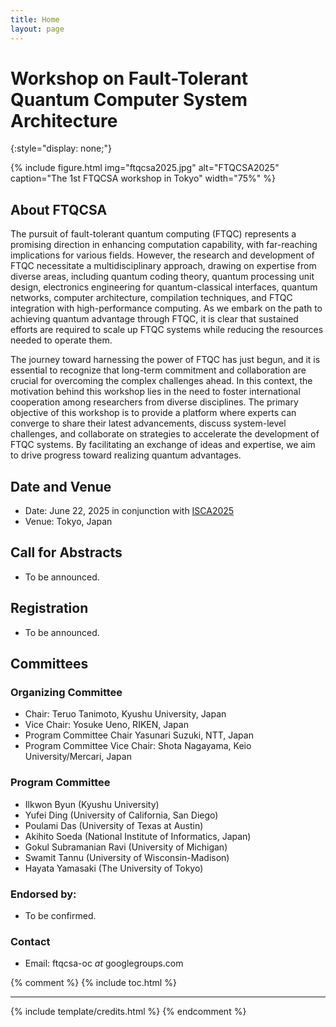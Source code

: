 ```yaml
---
title: Home
layout: page
---
```


# Workshop on Fault-Tolerant Quantum Computer System Architecture
{:style="display: none;"}

{% include figure.html img="ftqcsa2025.jpg" alt="FTQCSA2025" caption="The 1st FTQCSA workshop in Tokyo" width="75%" %}

## About FTQCSA

The pursuit of fault-tolerant quantum computing (FTQC) represents a promising direction in enhancing computation capability, with far-reaching implications for various fields. However, the research and development of FTQC necessitate a multidisciplinary approach, drawing on expertise from diverse areas, including quantum coding theory, quantum processing unit design, electronics engineering for quantum-classical interfaces, quantum networks, computer architecture, compilation techniques, and FTQC integration with high-performance computing. As we embark on the path to achieving quantum advantage through FTQC, it is clear that sustained efforts are required to scale up FTQC systems while reducing the resources needed to operate them.

The journey toward harnessing the power of FTQC has just begun, and it is essential to recognize that long-term commitment and collaboration are crucial for overcoming the complex challenges ahead. In this context, the motivation behind this workshop lies in the need to foster international cooperation among researchers from diverse disciplines. The primary objective of this workshop is to provide a platform where experts can converge to share their latest advancements, discuss system-level challenges, and collaborate on strategies to accelerate the development of FTQC systems. By facilitating an exchange of ideas and expertise, we aim to drive progress toward realizing quantum advantages.

## Date and Venue

- Date: June 22, 2025 in conjunction with [ISCA2025](https://iscaconf.org/isca2025/)
- Venue: Tokyo, Japan

## Call for Abstracts

- To be announced.

## Registration

- To be announced.

## Committees

### Organizing Committee

- Chair: Teruo Tanimoto, Kyushu University, Japan
- Vice Chair: Yosuke Ueno, RIKEN, Japan
- Program Committee Chair Yasunari Suzuki, NTT, Japan
- Program Committee Vice Chair: Shota Nagayama, Keio University/Mercari, Japan

### Program Committee

- Ilkwon Byun (Kyushu University)
- Yufei Ding (University of California, San Diego)
- Poulami Das (University of Texas at Austin)
- Akihito Soeda (National Institute of Informatics, Japan)
- Gokul Subramanian Ravi (University of Michigan)
- Swamit Tannu (University of Wisconsin-Madison)
- Hayata Yamasaki (The University of Tokyo)

### Endorsed by:

- To be confirmed.

### Contact
- Email: ftqcsa-oc _at_ googlegroups.com

{% comment %}
{% include toc.html %}

------

{% include template/credits.html %}
{% endcomment %}
